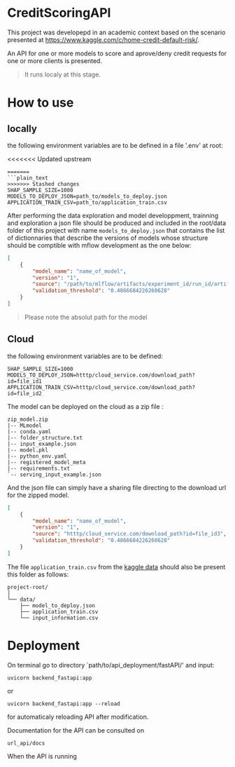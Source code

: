 # CreditScoringAPI

This project was developepd in an academic context based on the scenario presented at https://www.kaggle.com/c/home-credit-default-risk/.

An API for one or more models to score and aprove/deny credit requests for one or more clients is presented.

> It runs localy at this stage.

# How to use


## locally 
the following environment variables are to be defined in a file '.env' at root:

<<<<<<< Updated upstream
```
=======
```plain_text
>>>>>>> Stashed changes
SHAP_SAMPLE_SIZE=1000
MODELS_TO_DEPLOY_JSON=path_to/models_to_deploy.json
APPLICATION_TRAIN_CSV=path_to/application_train.csv
```

After performing the data exploration and model developpment, trainning and exploration a json file should be produced and included in the root/data folder of this project with name `models_to_deploy.json` that contains the list of dictionnaries that describe the versions of models whose structure should be comptible with mflow development as the one below:

```json
[
    {
        "model_name": "name_of_model",
        "version": "1",
        "source": "/path/to/mlflow/artifacts/experiment_id/run_id/artifacts/lightgbm",
        "validation_threshold": "0.4866684226260628"
    }
]
```
> Please note the absolut path for the model 


## Cloud


the following environment variables are to be defined:

```
SHAP_SAMPLE_SIZE=1000
MODELS_TO_DEPLOY_JSON=htttp/cloud_service.com/download_path?id=file_id1
APPLICATION_TRAIN_CSV=htttp/cloud_service.com/download_path?id=file_id2
```


The model can be deployed on the cloud as a zip file :
```
zip_model.zip
|-- MLmodel
|-- conda.yaml
|-- folder_structure.txt
|-- input_example.json
|-- model.pkl
|-- python_env.yaml
|-- registered_model_meta
|-- requirements.txt
`-- serving_input_example.json
```
And the json file can simply have a sharing file directing to the download url for the zipped model.
>

```json
[
    {
        "model_name": "name_of_model",
        "version": "1",
        "source": "htttp/cloud_service.com/download_path?id=file_id3",
        "validation_threshold": "0.4866684226260628"
    }
]
```


The file `application_train.csv` from the [kaggle data](https://www.kaggle.com/c/home-credit-default-risk/data) should also be present this folder as follows:

```
project-root/
│
└── data/
    ├── model_to_deploy.json
    ├── application_train.csv
    └── input_information.csv
```
# Deployment

On terminal go to directory `path/to/api_deployment/fastAPI/' and input:

```
uvicorn backend_fastapi:app
```
or 

```
uvicorn backend_fastapi:app --reload
```
for automaticaly reloading API after modification.


Documentation for the API can be consulted on
```url
url_api/docs
```
When the API is running

